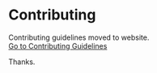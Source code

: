 # Contributing

Contributing guidelines moved to website. <br>
[Go to Contributing Guidelines](https://jule-lang.github.io/website/pages/contributing.html)

Thanks.
